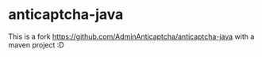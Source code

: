 # anticaptcha-java

This is a fork https://github.com/AdminAnticaptcha/anticaptcha-java with a maven project :D
